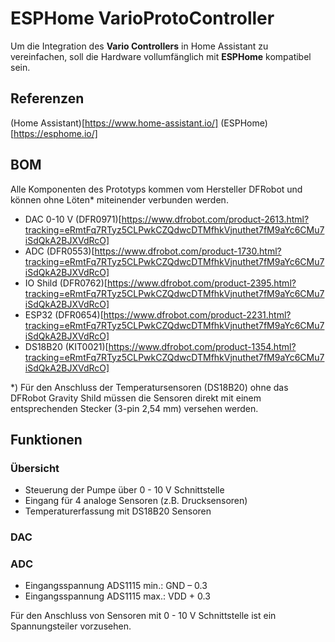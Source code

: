 # ESPHome VarioProtoController

Um die Integration des __Vario Controllers__ in Home Assistant zu vereinfachen, soll die Hardware vollumfänglich mit __ESPHome__ kompatibel sein.

## Referenzen
(Home Assistant)[https://www.home-assistant.io/]
(ESPHome)[https://esphome.io/] 


## BOM
Alle Komponenten des Prototyps kommen vom Hersteller DFRobot und können ohne Löten* miteinender verbunden werden.
* DAC 0-10 V (DFR0971)[https://www.dfrobot.com/product-2613.html?tracking=eRmtFq7RTyz5CLPwkCZQdwcDTMfhkVjnuthet7fM9aYc6CMu7iSdQkA2BJXVdRcO]
* ADC (DFR0553)[https://www.dfrobot.com/product-1730.html?tracking=eRmtFq7RTyz5CLPwkCZQdwcDTMfhkVjnuthet7fM9aYc6CMu7iSdQkA2BJXVdRcO]
* IO Shild (DFR0762)[https://www.dfrobot.com/product-2395.html?tracking=eRmtFq7RTyz5CLPwkCZQdwcDTMfhkVjnuthet7fM9aYc6CMu7iSdQkA2BJXVdRcO]
* ESP32 (DFR0654)[https://www.dfrobot.com/product-2231.html?tracking=eRmtFq7RTyz5CLPwkCZQdwcDTMfhkVjnuthet7fM9aYc6CMu7iSdQkA2BJXVdRcO]
* DS18B20 (KIT0021)[https://www.dfrobot.com/product-1354.html?tracking=eRmtFq7RTyz5CLPwkCZQdwcDTMfhkVjnuthet7fM9aYc6CMu7iSdQkA2BJXVdRcO]

\*) Für den Anschluss der Temperatursensoren (DS18B20) ohne das DFRobot Gravity Shild müssen die Sensoren direkt mit einem entsprechenden Stecker (3-pin 2,54 mm) versehen werden.


## Funktionen
### Übersicht
* Steuerung der Pumpe über 0 - 10 V Schnittstelle
* Eingang für 4 analoge Sensoren (z.B. Drucksensoren)
* Temperaturerfassung mit DS18B20 Sensoren

### DAC


### ADC
* Eingangsspannung ADS1115 min.: GND – 0.3
* Eingangsspannung ADS1115 max.: VDD + 0.3

Für den Anschluss von Sensoren mit 0 - 10 V Schnittstelle ist ein Spannungsteiler vorzusehen.